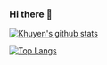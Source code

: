 ### Hi there 👋

[![Khuyen's github stats](https://github-readme-stats.vercel.app/api?username=batiberk&count_private=true&show_icons=true&theme=radical&hide_rank=false)](https://github.com/batiberk/github-readme-stats)

[![Top Langs](https://github-readme-stats.vercel.app/api/top-langs/?username=batiberk)](https://github.com/batiberk/github-readme-stats)
